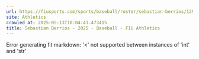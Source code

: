 ```yaml
---
url: https://fiusports.com/sports/baseball/roster/sebastian-berrios/12988
site: Athletics
crawled_at: 2025-05-13T10:04:43.473415
title: Sebastian Berrios - 2025 - Baseball - FIU Athletics
---
```


Error generating fit markdown: '<' not supported between instances of 'int' and 'str'